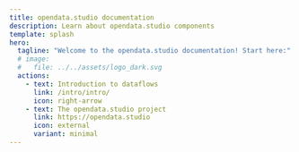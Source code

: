 ```yaml
---
title: opendata.studio documentation
description: Learn about opendata.studio components
template: splash
hero:
  tagline: "Welcome to the opendata.studio documentation! Start here:"
  # image:
  #   file: ../../assets/logo_dark.svg
  actions:
    - text: Introduction to dataflows
      link: /intro/intro/
      icon: right-arrow
    - text: The opendata.studio project
      link: https://opendata.studio
      icon: external
      variant: minimal
---
```


